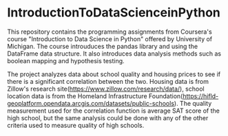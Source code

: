# IntroductionToDataScienceinPython

This repository contains the programming assignments from Coursera's course "Introduction to Data Science in Python" offered by University of Michigan. The course introuduces the pandas library and using the DataFrame data structure. It also introduces data analysis methods such as boolean mapping and hypothesis testing. 

The project analyzes data about school quality and housing prices to see if there is a significant correlation between the two. Housing data is from Zillow's research site(https://www.zillow.com/research/data/), school location data is from the Homeland Infrastructure Foundation(https://hifld-geoplatform.opendata.arcgis.com/datasets/public-schools). The quality measurement used for the correlation function is average SAT score of the high school, but the same analysis could be done with any of the other criteria used to measure quality of high schools. 
